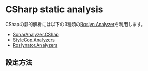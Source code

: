 CSharp static analysis
=====================================

CShapの静的解析には以下の3種類の[Roslyn Analyzer]を利用します。

* [SonarAnalyzer.CShap]
* [StyleCop.Analyzers]
* [Roslynator.Analyzers]

設定方法
----------------------


[Roslyn Analyzer]:https://docs.microsoft.com/visualstudio/extensibility/getting-started-with-roslyn-analyzers
[SonarAnalyzer.CShap]:https://www.nuget.org/packages/SonarAnalyzer.CSharp/
[StyleCop.Analyzers]:https://www.nuget.org/packages/stylecop.analyzers/
[Roslynator.Analyzers]:https://www.nuget.org/packages/Roslynator.Analyzers/